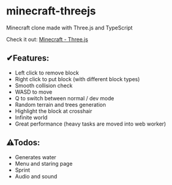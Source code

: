 # minecraft-threejs

Minecraft clone made with Three.js and TypeScript

Check it out: [Minecraft - Three.js](https://mc.yuleiz.com/)

## ✔Features:

- Left click to remove block
- Right click to put block (with different block types)
- Smooth collision check
- WASD to move
- Q to switch between normal / dev mode
- Random terrain and trees generation
- Highlight the block at crosshair
- Infinite world
- Great performance (heavy tasks are moved into web worker)

## ⚠Todos:

- Generates water
- Menu and staring page
- Sprint
- Audio and sound
